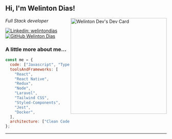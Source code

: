 <h2> Hi, I'm Welinton Dias! </h2>
<a  href="https://app.daily.dev/wltdev"><img align='right'src="https://api.daily.dev/devcards/f0bae32203814e3793ad9f3a8fd16049.png?r=j3r" width="300" alt="Welinton Dev's Dev Card"/></a>
<p><em>Full Stack developer
</em></p>

[![Linkedin: welintondias](https://img.shields.io/badge/-welintondias-blue?style=flat-square&logo=Linkedin&logoColor=white&link=https://www.linkedin.com/in/welinton-dias//)](https://www.linkedin.com/in/welinton-dias//)
[![GitHub Welinton Dias](https://img.shields.io/github/followers/wltdev?label=follow&style=social)](https://github.com/wltdev)

### A little more about me...

```javascript
const me = {
  code: ["Javascript", "Typescript", "CSS", "PHP"],
  toolsAndFrameworks: [
    "React",
    "React Native",
    "Redux",
    "Node",
    "Laravel",
    "Tailwind CSS",
    "Styled-Components",
    "Jest",
    "Docker",
  ],
  architecture: ["Clean Code", "SOLID Principles"],
};
```

---
